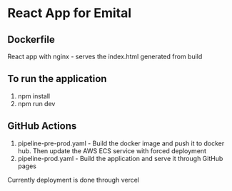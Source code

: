 # React App for Emital


## Dockerfile
React app with nginx - serves the index.html generated from build

## To run the application
1. npm install
2. npm run dev
   
## GitHub Actions
1.  pipeline-pre-prod.yaml - Build the docker image and push it to docker hub. Then update the AWS ECS service with forced deployment
2.  pipeline-prod.yaml - Build the application and serve it through GitHub pages

Currently deployment is done through vercel
